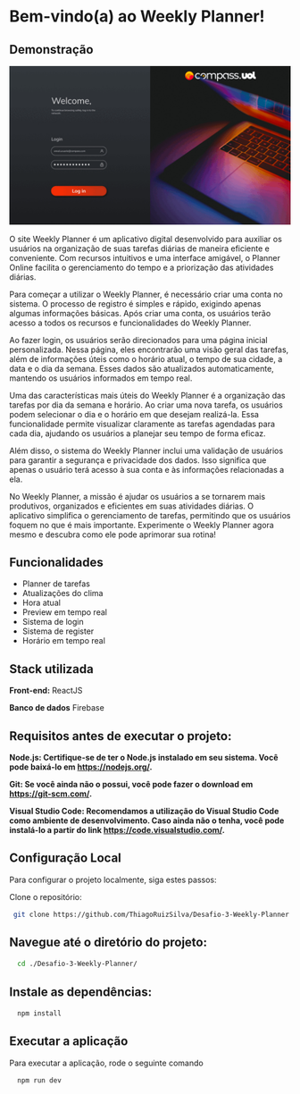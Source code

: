 # Bem-vindo(a) ao Weekly Planner!

## Demonstração

![GIF](src/assets/ezgif.com-animated-gif-maker.gif)

O site Weekly Planner é um aplicativo digital desenvolvido para auxiliar os usuários na organização de suas tarefas diárias de maneira eficiente e conveniente. Com recursos intuitivos e uma interface amigável, o Planner Online facilita o gerenciamento do tempo e a priorização das atividades diárias.

Para começar a utilizar o Weekly Planner, é necessário criar uma conta no sistema. O processo de registro é simples e rápido, exigindo apenas algumas informações básicas. Após criar uma conta, os usuários terão acesso a todos os recursos e funcionalidades do Weekly Planner.

Ao fazer login, os usuários serão direcionados para uma página inicial personalizada. Nessa página, eles encontrarão uma visão geral das tarefas, além de informações úteis como o horário atual, o tempo de sua cidade, a data e o dia da semana. Esses dados são atualizados automaticamente, mantendo os usuários informados em tempo real.

Uma das características mais úteis do Weekly Planner é a organização das tarefas por dia da semana e horário. Ao criar uma nova tarefa, os usuários podem selecionar o dia e o horário em que desejam realizá-la. Essa funcionalidade permite visualizar claramente as tarefas agendadas para cada dia, ajudando os usuários a planejar seu tempo de forma eficaz.

Além disso, o sistema do Weekly Planner inclui uma validação de usuários para garantir a segurança e privacidade dos dados. Isso significa que apenas o usuário terá acesso à sua conta e às informações relacionadas a ela.

No Weekly Planner, a missão é ajudar os usuários a se tornarem mais produtivos, organizados e eficientes em suas atividades diárias. O aplicativo simplifica o gerenciamento de tarefas, permitindo que os usuários foquem no que é mais importante. Experimente o Weekly Planner agora mesmo e descubra como ele pode aprimorar sua rotina!

## Funcionalidades

- Planner de tarefas
- Atualizações do clima
- Hora atual
- Preview em tempo real
- Sistema de login
- Sistema de register
- Horário em tempo real

## Stack utilizada

**Front-end:** ReactJS

**Banco de dados** Firebase

## Requisitos antes de executar o projeto: 

**Node.js: Certifique-se de ter o Node.js instalado em seu sistema. Você pode baixá-lo em https://nodejs.org/.**

**Git: Se você ainda não o possui, você pode fazer o download em https://git-scm.com/.**

**Visual Studio Code: Recomendamos a utilização do Visual Studio Code como ambiente de desenvolvimento. Caso ainda não o tenha, você pode instalá-lo a partir do link https://code.visualstudio.com/.**


## Configuração Local

Para configurar o projeto localmente, siga estes passos:

 Clone o repositório:

```bash
 git clone https://github.com/ThiagoRuizSilva/Desafio-3-Weekly-Planner.git
```

## Navegue até o diretório do projeto:

```bash
  cd ./Desafio-3-Weekly-Planner/
```

## Instale as dependências:

```bash
  npm install
```

## Executar a aplicação

Para executar a aplicação, rode o seguinte comando

```bash
  npm run dev
```




